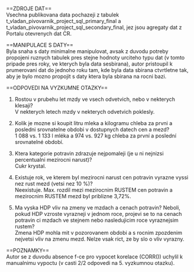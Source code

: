 ==ZDROJE DAT==<br />
Vsechna publikovana data pochazeji z tabulek t_vladan_pivovarnik_project_sql_primary_final a t_vladan_pivovarnik_project_sql_secondary_final, jez jsou agregaty dat z Portalu otevrenych dat CR.

==MANIPULACE S DATY==<br />
Byla snaha s daty minimalne manipulovat, avsak z duvodu potreby propojeni ruznych tabulek pres stejne hodnoty urciteho typu dat (v tomto pripade pres roky, ve kterych byla data sesbirana), autor pristoupil k prumerovani dat do jednoho roku tam, kde byla data sbirana ctvrtletne tak, aby je bylo mozno propojit s daty ktera byla sbirana na rocni bazi.

==ODPOVEDI NA VYZKUMNE OTAZKY==<br />
1) Rostou v prubehu let mzdy ve vsech odvetvich, nebo v nekterych klesaji?<br />
V nekterych letech mzdy v nekterych odvetvich poklesly.

2) Kolik je mozne si koupit litru mleka a kilogramu chleba za prvni a posledni srovnatelne obdobi v dostupnych datech cen a mezd?<br />
1 088 vs. 1 133 l mléka a 974 vs. 927 kg chleba za první a poslední srovnatelné období.

3) Ktera kategorie potravin zdrazuje nejpomaleji (je u ni nejnizsi percentualni mezirocni narust)?<br />
Cukr krystal.

4) Existuje rok, ve kterem byl mezirocni narust cen potravin vyrazne vyssi nez rust mezd (vetsi nez 10 %)?<br />
Neexistuje. Max. rozdil mezi mezirocnim RUSTEM cen potravin a mezirocnim RUSTEM mezd byl priblizne 3,72%.

5) Ma vyska HDP vliv na zmeny ve mzdach a cenach potravin? Neboli, pokud HDP vzroste vyrazneji v jednom roce, projevi se to na cenach potravin ci mzdach ve stejnem nebo nasledujicim roce vyraznejsim rustem?<br />
Zmena HDP mohla mit v pozorovanem obdobi a s rocnim zpozdenim nejvetsi vliv na zmenu mezd. Nelze vsak rict, ze by slo o vliv vyrazny.

==POZNAMKY==<br />
Autor se z duvodu absence f-ce pro vypocet korelace (CORR()) uchylil k manualnimu vypoctu (v casti 2/2 odpovedi na 5. vyzkumnou otazku).
